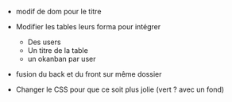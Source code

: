 - modif de dom pour le titre 
- Modifier les tables leurs forma pour intégrer 
  - Des users
  - Un titre de la table
  - un okanban par user 

- fusion du back et du front sur même dossier 
- Changer le CSS pour que ce soit plus jolie (vert ? avec un fond)
  